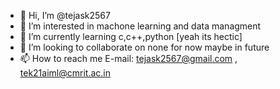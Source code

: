 - 👋 Hi, I’m @tejask2567
- 👀 I’m interested in machone learning and data managment
- 🌱 I’m currently learning c,c++,python [yeah its hectic]
- 💞️ I’m looking to collaborate on none for now maybe in future
- 📫 How to reach me E-mail: tejask2567@gmail.com , tek21aiml@cmrit.ac.in

<!---
tejask2567/tejask2567 is a ✨ special ✨ repository because its `README.md` (this file) appears on your GitHub profile.
You can click the Preview link to take a look at your changes.
--->
